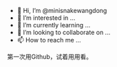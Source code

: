 - 👋 Hi, I’m @minisnakewangdong
- 👀 I’m interested in ...
- 🌱 I’m currently learning ...
- 💞️ I’m looking to collaborate on ...
- 📫 How to reach me ...

<!---
minisnakewangdong/minisnakewangdong is a ✨ special ✨ repository because its `README.md` (this file) appears on your GitHub profile.
You can click the Preview link to take a look at your changes.
--->
第一次用Github，试着用用看。
